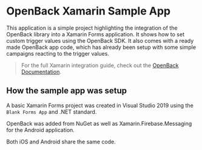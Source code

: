 # OpenBack Xamarin Sample App

This application is a simple project highlighting the integration of the OpenBack library into a Xamarin Forms application. It shows how to set custom trigger values using the OpenBack SDK. It also comes with a ready made OpenBack app code, which has already been setup with some simple campaigns reacting to the trigger values.

> For the full Xamarin integration guide, check out the [OpenBack Documentation](https://docs.openback.com/plugins/xamarin).

## How the sample app was setup

A basic Xamarin Forms project was created in Visual Studio 2019 using the `Blank Forms App` and .NET standard. 

OpenBack was added from NuGet as well as Xamarin.Firebase.Messaging for the Android application.

Both iOS and Android share the same code.
